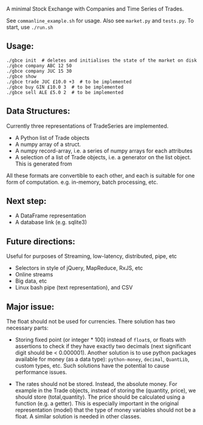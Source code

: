 A minimal Stock Exchange with Companies and Time Series of Trades.

See `commanline_example.sh` for usage.
Also see `market.py` and `tests.py`. To start, use `./run.sh`

## Usage:
```
./gbce init  # deletes and initialises the state of the market on disk
./gbce company ABC 12 50
./gbce company JUC 15 30
./gbce show
./gbce trade JUC £10.0 +3  # to be implemented
./gbce buy GIN £10.0 3  # to be implemented
./gbce sell ALE £5.0 2  # to be implemented
```

## Data Structures:
Currently three representations of TradeSeries are implemented.

* A Python list of Trade objects
* A numpy array of a struct. 
* A numpy record-array, i.e. a series of numpy arrays for each attributes
* A selection of a list of Trade objects, i.e. a generator on the list object. This is generated from 

All these formats are convertible to each other, and each is suitable for one form of computation. e.g. in-memory, batch processing, etc.

## Next step:
* A DataFrame representation
* A database link (e.g. sqlite3)

## Future directions:
 
Useful for purposes of Streaming, low-latency, distributed, pipe, etc

* Selectors in style of jQuery, MapReduce, RxJS, etc 
* Online streams
* Big data, etc
* Linux bash pipe (text representation), and CSV

## Major issue:
The float should not be used for currencies. There solution has two necessary parts:

* Storing fixed point (or integer * 100) instead of `float`s, or floats with assertions to check if they have exactly two decimals (next significant digit should be < 0.000001). Another solution is to use python packages available for money (as a data type): `python-money`, `decimal`, `QuantLib`, custom types, etc. Such solutions have the potential to cause performance issues.

* The rates should not be stored. Instead, the absolute money. For example in the Trade objects, instead of storing the (quantity, price), we should store (total,quantity). The price should be calculated using a function (e.g. a getter). This is especially important in the original representation (model) that the type of money variables should not be a float.
A similar solution is needed in other classes.
